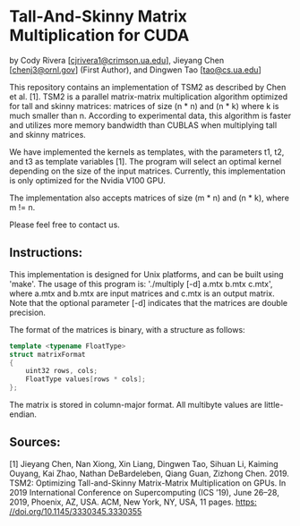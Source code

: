 
Tall-And-Skinny Matrix Multiplication for CUDA
==============================================

by
Cody Rivera [cjrivera1@crimson.ua.edu],
Jieyang Chen [chenj3@ornl.gov] (First Author), and
Dingwen Tao [tao@cs.ua.edu]

This repository contains an implementation of TSM2 as described by
Chen et al. [1]. TSM2 is a parallel matrix-matrix multiplication algorithm 
optimized for tall and skinny matrices: matrices of size (n * n) and (n * k)
where k is much smaller than n. According to experimental data, this algorithm
is faster and utilizes more memory bandwidth than CUBLAS when multiplying tall
and skinny matrices.

We have implemented the kernels as templates, with the parameters t1, t2, and t3 as
template variables [1]. The program will select an optimal kernel depending on the 
size of the input matrices. Currently, this implementation is only optimized
for the Nvidia V100 GPU.

The implementation also accepts matrices of size (m * n) and (n * k), where m != n.

Please feel free to contact us.


Instructions:
-------------

This implementation is designed for Unix platforms, and can be built using
'make'. The usage of this program is: 
'./multiply [-d] a.mtx b.mtx c.mtx',
where a.mtx and b.mtx are input matrices and c.mtx is an output matrix.
Note that the optional parameter [-d] indicates that the matrices are 
double precision.

The format of the matrices is binary, with a structure as follows:

```C++
template <typename FloatType>
struct matrixFormat
{
    uint32 rows, cols;
    FloatType values[rows * cols];
};
```

The matrix is stored in column-major format.
All multibyte values are little-endian.



Sources:
--------

[1] Jieyang Chen, Nan Xiong, Xin Liang, Dingwen Tao, Sihuan Li, Kaiming
Ouyang, Kai Zhao, Nathan DeBardeleben, Qiang Guan, Zizhong Chen.
2019. TSM2: Optimizing Tall-and-Skinny Matrix-Matrix Multiplication on
GPUs. In 2019 International Conference on Supercomputing (ICS ’19), June
26–28, 2019, Phoenix, AZ, USA. ACM, New York, NY, USA, 11 pages. [https:
//doi.org/10.1145/3330345.3330355](https://doi.org/10.1145/3330345.3330355)



